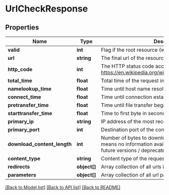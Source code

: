 # UrlCheckResponse

## Properties
Name | Type | Description | Notes
------------ | ------------- | ------------- | -------------
**valid** | **int** | Flag if the root resource (website) is valid or not [0, 1] | 
**url** | **string** | The final url of the resource | 
**http_code** | **int** | The HTTP status code according to https://en.wikipedia.org/wiki/List_of_HTTP_status_codes | 
**total_time** | **float** | Total time of the request in seconds | 
**namelookup_time** | **float** | Time until host name resolved in seconds | 
**connect_time** | **float** | Time until connection established in seconds | 
**pretransfer_time** | **float** | Time until file transfer began in seconds | 
**starttransfer_time** | **float** | Time to first byte in seconds | 
**primary_ip** | **string** | IP address of the most recent connection | 
**primary_port** | **int** | Destination port of the connection | 
**download_content_length** | **int** | Number of bytes to download from the resource (-1 means no information available; will be removed in future versions / deprecated) | 
**content_type** | **string** | Content type of the requested resource | 
**redirects** | **object[]** | Array collection of all urls including redirects | 
**parameters** | **object[]** | Array collection of all url parameters | 

[[Back to Model list]](../README.md#documentation-for-models) [[Back to API list]](../README.md#documentation-for-api-endpoints) [[Back to README]](../README.md)


